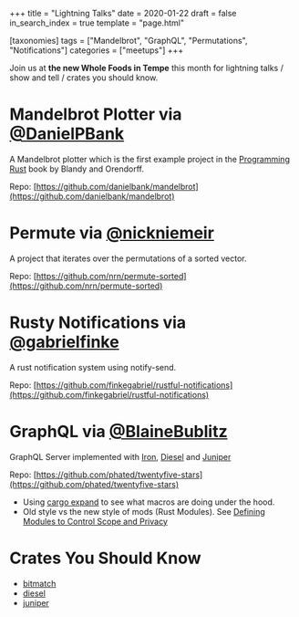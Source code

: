 +++
title = "Lightning Talks"
date = 2020-01-22
draft = false
in_search_index = true
template = "page.html"

[taxonomies] 
tags = ["Mandelbrot", "GraphQL", "Permutations", "Notifications"]
categories = ["meetups"] 
+++

Join us at **the new Whole Foods in Tempe** this month for lightning talks / show and tell / crates you should know.

<!-- more -->

# Mandelbrot Plotter via [@DanielPBank](https://github.com/danielbank)

A Mandelbrot plotter which is the first example project in the [Programming Rust](https://www.amazon.com/Programming-Rust-Fast-Systems-Development/dp/1491927283) book by Blandy and Orendorff.

Repo: [https://github.com/danielbank/mandelbrot](https://github.com/danielbank/mandelbrot)

# Permute via [@nickniemeir](https://github.com/nrn)

A project that iterates over the permutations of a sorted vector.

Repo: [https://github.com/nrn/permute-sorted](https://github.com/nrn/permute-sorted)

# Rusty Notifications via [@gabrielfinke](https://github.com/finkegabriel)

A rust notification system using notify-send.

Repo: [https://github.com/finkegabriel/rustful-notifications](https://github.com/finkegabriel/rustful-notifications)

# GraphQL via [@BlaineBublitz](https://github.com/phated)

GraphQL Server implemented with [Iron](https://github.com/iron/iron), [Diesel](https://github.com/diesel-rs/diesel) and [Juniper](https://github.com/graphql-rust/juniper)

Repo: [https://github.com/phated/twentyfive-stars](https://github.com/phated/twentyfive-stars)

-   Using [cargo expand](https://github.com/dtolnay/cargo-expand) to see what macros are doing under the hood.
-   Old style vs the new style of mods (Rust Modules). See [Defining Modules to Control Scope and Privacy](https://doc.rust-lang.org/book/ch07-02-defining-modules-to-control-scope-and-privacy.html)

# Crates You Should Know

-   [bitmatch](https://crates.io/search?q=bitmatch)
-   [diesel](https://crates.io/search?q=diesel)
-   [juniper](https://crates.io/search?q=juniper)
